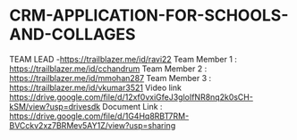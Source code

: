 # CRM-APPLICATION-FOR-SCHOOLS-AND-COLLAGES 
TEAM LEAD -https://trailblazer.me/id/ravi22
Team Member 1 : https://trailblazer.me/id/cchandrum
Team Member 2 : https://trailblazer.me/id/mmohan287
Team Member 3 : https://trailblazer.me/id/vkumar3521
Video link  https://drive.google.com/file/d/12xf0vxiGfeJ3gloIfNR8nq2k0sCH-kSM/view?usp=drivesdk
Document Link : https://drive.google.com/file/d/1G4Hq8RBT7RM-BVCckv2xz7BRMev5AY1Z/view?usp=sharing
